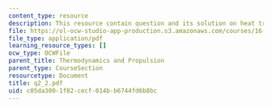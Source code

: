 ```yaml
---
content_type: resource
description: This resource contain question and its solution on heat transer.
file: https://ol-ocw-studio-app-production.s3.amazonaws.com/courses/16-01-unified-engineering-i-ii-iii-iv-fall-2005-spring-2006/c05da3001f82cecf014bb6744fd6b8bc_q2_2.pdf
file_type: application/pdf
learning_resource_types: []
ocw_type: OCWFile
parent_title: Thermodynamics and Propulsion
parent_type: CourseSection
resourcetype: Document
title: q2_2.pdf
uid: c05da300-1f82-cecf-014b-b6744fd6b8bc
---
```

